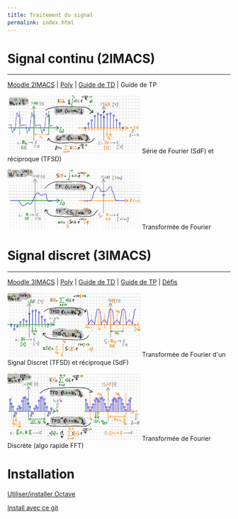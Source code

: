 ```yaml
---
title: Traitement du signal
permalink: index.html
---
```



# Signal continu (2IMACS)
---


[Moodle 2IMACS](https://moodle.insa-toulouse.fr/course/view.php?id=708) | [Poly](https://moodle.insa-toulouse.fr/mod/resource/view.php?id=24741) | [Guide de TD](guide_td) | Guide de TP


<img src="sdf.png"  width="300"/> Série de Fourier (SdF) et réciproque (TFSD)

<img src="tf.png"  width="300"/> Transformée de Fourier


# Signal discret (3IMACS)
---

[Moodle 3IMACS](https://moodle.insa-toulouse.fr/course/view.php?id=997) | [Poly](poly_discret.pdf) | [Guide de TD](https://github.com/balaise31/Signal/tree/master/discret/td) | [Guide de TP](https://github.com/balaise31/Signal/tree/master/discret/tp) | [Défis](https://github.com/balaise31/Signal/tree/master/discret/defis)


<img src="tfsd.png"  width="300"/> Transformée de Fourier d'un Signal Discret (TFSD) et réciproque (SdF)

<img src="tfd.png"  width="300"/> Transformée de Fourier Discrète (algo rapide FFT)


# Installation

[Utiliser/installer Octave](../continu/tds/intro_octave.ipynb)

[Install avec ce git](../installation/README.md)